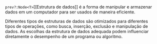 
 `prev?:Node<T>`[[Estrutura de dados]] é a forma de manipular e armazenar dados em um computador para ser usados de maneira eficiente.

Diferentes tipos de estruturas de dados são otimizados para diferentes tipos de operações, como busca, inserção, exclusão e manipulação de dados. As escolhas da estrutura de dados adequada podem influenciar diretamente o desempenho de um programa ou algoritmo.